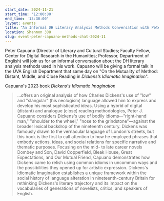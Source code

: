 ```yaml
---
start_date: 2024-11-21
start_time: '12:00:00'
end_time: '13:30:00'
layout: events
title: "An Informal DH Literary Analysis Methods Conversation with Peter Capuano"
location: Shannon 308
slug: event-peter-capuano-methods-chat-2024-11
---
```


Peter Capuano (Director of Literary and Cultural Studies; Faculty Fellow, Center for Digital Research in the Humanities; Professor, Department of English) will join us for an informal conversation about the DH literary analysis methods used in his work. Capuano will be giving a formal talk in the UVA English Department that same day on "On the Mutuality of Method: Distant, Middle, and Close Reading in *Dickens’s Idiomatic Imagination*".

Capuano's 2023 book *Dickens's Idiomatic Imagination*

> ...offers an original analysis of how Charles Dickens's use of "low" and "slangular" (his neologism) language allowed him to express and develop his most sophisticated ideas. Using a hybrid of digital (distant) and analogue (close) reading methodologies, Peter J. Capuano considers Dickens's use of bodily idioms—"right-hand man," "shoulder to the wheel," "nose to the grindstone"—against the broader lexical backdrop of the nineteenth century. Dickens was famously drawn to the vernacular language of London's streets, but this book is the first to call attention to how he employed phrases that embody actions, ideas, and social relations for specific narrative and thematic purposes. Focusing on the mid- to late career novels Dombey and Son, David Copperfield, Bleak House, Great Expectations, and Our Mutual Friend, Capuano demonstrates how Dickens came to relish using common idioms in uncommon ways and the possibilities they opened up for artistic expression. Dickens's Idiomatic Imagination establishes a unique framework within the social history of language alteration in nineteenth-century Britain for rethinking Dickens's literary trajectory and its impact on the vocabularies of generations of novelists, critics, and speakers of English.